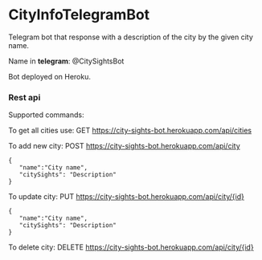 # CityInfoTelegramBot

Telegram bot that response with a description of the city by the given city name. 

Name in **telegram**: @CitySightsBot
 
 Bot deployed on Heroku. 
 
 
 ### Rest api
 
 Supported commands:
 
 To get all cities use: GET https://city-sights-bot.herokuapp.com/api/cities 
 
 To add new city: POST https://city-sights-bot.herokuapp.com/api/city 
 ```
 {
	"name":"City name",
	"citySights": "Description"
}
 ```
 
 To update city: PUT https://city-sights-bot.herokuapp.com/api/city/{id}
 ```
 {
	"name":"City name",
	"citySights": "Description"
}
 ```
 To delete city: DELETE https://city-sights-bot.herokuapp.com/api/city/{id}
